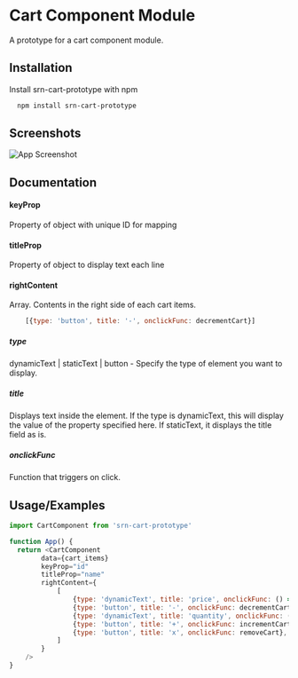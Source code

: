 
# Cart Component Module

A prototype for a cart component module.



## Installation

Install srn-cart-prototype with npm

```bash
  npm install srn-cart-prototype
```
    
## Screenshots

![App Screenshot](https://prnt.sc/2P8bGsOoiYK2)


## Documentation

#### keyProp
Property of object with unique ID for mapping

#### titleProp
Property of object to display text each line

#### rightContent
Array. Contents in the right side of each cart items.

```javascript
    [{type: 'button', title: '-', onclickFunc: decrementCart}]
```
##### type
dynamicText | staticText | button - Specify the type of element you want to display.

##### title
Displays text inside the element. If the type is dynamicText, this will display the value of the property specified here. If staticText, it displays the title field as is.

##### onclickFunc
Function that triggers on click.




## Usage/Examples

```javascript
import CartComponent from 'srn-cart-prototype'

function App() {
  return <CartComponent
        data={cart_items}
        keyProp="id"
        titleProp="name"
        rightContent={
            [
                {type: 'dynamicText', title: 'price', onclickFunc: () => null},
                {type: 'button', title: '-', onclickFunc: decrementCart},
                {type: 'dynamicText', title: 'quantity', onclickFunc: () => null},
                {type: 'button', title: '+', onclickFunc: incrementCart},
                {type: 'button', title: 'x', onclickFunc: removeCart},
            ]
        }
    />
}
```


